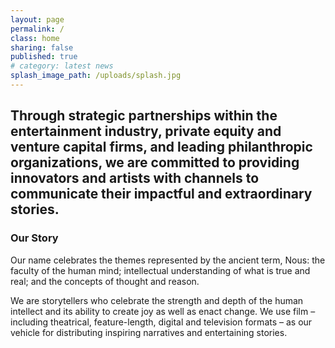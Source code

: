 ```yaml
---
layout: page
permalink: /
class: home
sharing: false
published: true
# category: latest news
splash_image_path: /uploads/splash.jpg
---
```


## Through strategic partnerships within the entertainment industry, private equity and venture capital firms, and leading philanthropic organizations, we are committed to providing innovators and artists with channels to communicate their impactful and extraordinary stories.

### Our Story                      

Our name celebrates the themes represented by the ancient term, Nous: the faculty of the human mind; intellectual understanding of what is true and real; and the concepts of thought and reason.  

We are storytellers who celebrate the strength and depth of the human intellect and its ability to create joy as well as enact change. We use film – including theatrical, feature-length, digital and television formats – as our vehicle for distributing inspiring narratives and entertaining stories.
